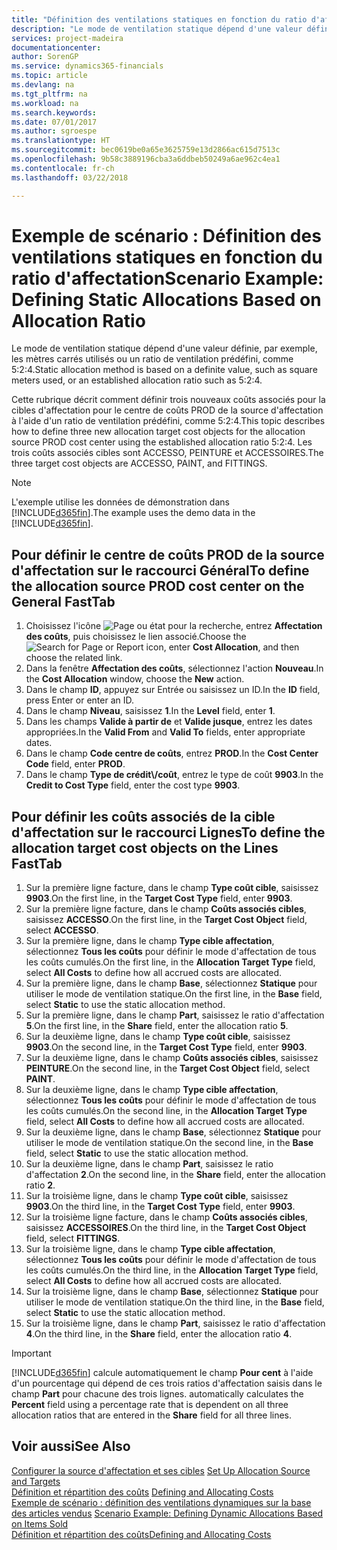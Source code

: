 ```yaml
---
title: "Définition des ventilations statiques en fonction du ratio d'affectation | Microsoft Docs"
description: "Le mode de ventilation statique dépend d'une valeur définie, par exemple, les mètres carrés utilisés ou un ratio de ventilation prédéfini, comme 5:2:4."
services: project-madeira
documentationcenter: 
author: SorenGP
ms.service: dynamics365-financials
ms.topic: article
ms.devlang: na
ms.tgt_pltfrm: na
ms.workload: na
ms.search.keywords: 
ms.date: 07/01/2017
ms.author: sgroespe
ms.translationtype: HT
ms.sourcegitcommit: bec0619be0a65e3625759e13d2866ac615d7513c
ms.openlocfilehash: 9b58c3889196cba3a6ddbeb50249a6ae962c4ea1
ms.contentlocale: fr-ch
ms.lasthandoff: 03/22/2018

---
```

# <a name="scenario-example-defining-static-allocations-based-on-allocation-ratio"></a><span data-ttu-id="77961-103">Exemple de scénario : Définition des ventilations statiques en fonction du ratio d'affectation</span><span class="sxs-lookup"><span data-stu-id="77961-103">Scenario Example: Defining Static Allocations Based on Allocation Ratio</span></span>
<span data-ttu-id="77961-104">Le mode de ventilation statique dépend d'une valeur définie, par exemple, les mètres carrés utilisés ou un ratio de ventilation prédéfini, comme 5:2:4.</span><span class="sxs-lookup"><span data-stu-id="77961-104">Static allocation method is based on a definite value, such as square meters used, or an established allocation ratio such as 5:2:4.</span></span>  

<span data-ttu-id="77961-105">Cette rubrique décrit comment définir trois nouveaux coûts associés pour la cibles d'affectation pour le centre de coûts PROD de la source d'affectation à l'aide d'un ratio de ventilation prédéfini, comme 5:2:4.</span><span class="sxs-lookup"><span data-stu-id="77961-105">This topic describes how to define three new allocation target cost objects for the allocation source PROD cost center using the established allocation ratio 5:2:4.</span></span> <span data-ttu-id="77961-106">Les trois coûts associés cibles sont ACCESSO, PEINTURE et ACCESSOIRES.</span><span class="sxs-lookup"><span data-stu-id="77961-106">The three target cost objects are ACCESSO, PAINT, and FITTINGS.</span></span>  

> [!NOTE]  
>  <span data-ttu-id="77961-107">L'exemple utilise les données de démonstration dans [!INCLUDE[d365fin](includes/d365fin_md.md)].</span><span class="sxs-lookup"><span data-stu-id="77961-107">The example uses the demo data in the [!INCLUDE[d365fin](includes/d365fin_md.md)].</span></span>  

## <a name="to-define-the-allocation-source-prod-cost-center-on-the-general-fasttab"></a><span data-ttu-id="77961-108">Pour définir le centre de coûts PROD de la source d'affectation sur le raccourci Général</span><span class="sxs-lookup"><span data-stu-id="77961-108">To define the allocation source PROD cost center on the General FastTab</span></span>  

1.  <span data-ttu-id="77961-109">Choisissez l'icône ![Page ou état pour la recherche](media/ui-search/search_small.png "icône Page ou état pour la recherche"), entrez **Affectation des coûts**, puis choisissez le lien associé.</span><span class="sxs-lookup"><span data-stu-id="77961-109">Choose the ![Search for Page or Report](media/ui-search/search_small.png "Search for Page or Report icon") icon, enter **Cost Allocation**, and then choose the related link.</span></span>  
2.  <span data-ttu-id="77961-110">Dans la fenêtre **Affectation des coûts**, sélectionnez l'action **Nouveau**.</span><span class="sxs-lookup"><span data-stu-id="77961-110">In the **Cost Allocation** window, choose the **New** action.</span></span>  
3.  <span data-ttu-id="77961-111">Dans le champ **ID**, appuyez sur Entrée ou saisissez un ID.</span><span class="sxs-lookup"><span data-stu-id="77961-111">In the **ID** field, press Enter or enter an ID.</span></span>  
4.  <span data-ttu-id="77961-112">Dans le champ **Niveau**, saisissez **1**.</span><span class="sxs-lookup"><span data-stu-id="77961-112">In the **Level** field, enter **1**.</span></span>  
5.  <span data-ttu-id="77961-113">Dans les champs **Valide à partir de** et **Valide jusque**, entrez les dates appropriées.</span><span class="sxs-lookup"><span data-stu-id="77961-113">In the **Valid From** and **Valid To** fields, enter appropriate dates.</span></span>  
6.  <span data-ttu-id="77961-114">Dans le champ **Code centre de coûts**, entrez **PROD**.</span><span class="sxs-lookup"><span data-stu-id="77961-114">In the **Cost Center Code** field, enter **PROD**.</span></span>  
7.  <span data-ttu-id="77961-115">Dans le champ **Type de crédit\\\/coût**, entrez le type de coût **9903**.</span><span class="sxs-lookup"><span data-stu-id="77961-115">In the **Credit to Cost Type** field, enter the cost type **9903**.</span></span>  

## <a name="to-define-the-allocation-target-cost-objects-on-the-lines-fasttab"></a><span data-ttu-id="77961-116">Pour définir les coûts associés de la cible d'affectation sur le raccourci Lignes</span><span class="sxs-lookup"><span data-stu-id="77961-116">To define the allocation target cost objects on the Lines FastTab</span></span>  

1.  <span data-ttu-id="77961-117">Sur la première ligne facture, dans le champ **Type coût cible**, saisissez **9903**.</span><span class="sxs-lookup"><span data-stu-id="77961-117">On the first line, in the **Target Cost Type** field, enter **9903**.</span></span>  
2.  <span data-ttu-id="77961-118">Sur la première ligne facture, dans le champ **Coûts associés cibles**, saisissez **ACCESSO**.</span><span class="sxs-lookup"><span data-stu-id="77961-118">On the first line, in the **Target Cost Object** field, select **ACCESSO**.</span></span>  
3.  <span data-ttu-id="77961-119">Sur la première ligne, dans le champ **Type cible affectation**, sélectionnez **Tous les coûts** pour définir le mode d'affectation de tous les coûts cumulés.</span><span class="sxs-lookup"><span data-stu-id="77961-119">On the first line, in the **Allocation Target Type** field, select **All Costs** to define how all accrued costs are allocated.</span></span>  
4.  <span data-ttu-id="77961-120">Sur la première ligne, dans le champ **Base**, sélectionnez **Statique** pour utiliser le mode de ventilation statique.</span><span class="sxs-lookup"><span data-stu-id="77961-120">On the first line, in the **Base** field, select **Static** to use the static allocation method.</span></span>  
5.  <span data-ttu-id="77961-121">Sur la première ligne, dans le champ **Part**, saisissez le ratio d'affectation **5**.</span><span class="sxs-lookup"><span data-stu-id="77961-121">On the first line, in the **Share** field, enter the allocation ratio **5**.</span></span>  
6.  <span data-ttu-id="77961-122">Sur la deuxième ligne, dans le champ **Type coût cible**, saisissez **9903**.</span><span class="sxs-lookup"><span data-stu-id="77961-122">On the second line, in the **Target Cost Type** field, enter **9903**.</span></span>  
7.  <span data-ttu-id="77961-123">Sur la deuxième ligne, dans le champ **Coûts associés cibles**, saisissez **PEINTURE**.</span><span class="sxs-lookup"><span data-stu-id="77961-123">On the second line, in the **Target Cost Object** field, select **PAINT**.</span></span>  
8.  <span data-ttu-id="77961-124">Sur la deuxième ligne, dans le champ **Type cible affectation**, sélectionnez **Tous les coûts** pour définir le mode d'affectation de tous les coûts cumulés.</span><span class="sxs-lookup"><span data-stu-id="77961-124">On the second line, in the **Allocation Target Type** field, select **All Costs** to define how all accrued costs are allocated.</span></span>  
9. <span data-ttu-id="77961-125">Sur la deuxième ligne, dans le champ **Base**, sélectionnez **Statique** pour utiliser le mode de ventilation statique.</span><span class="sxs-lookup"><span data-stu-id="77961-125">On the second line, in the **Base** field, select **Static** to use the static allocation method.</span></span>  
10. <span data-ttu-id="77961-126">Sur la deuxième ligne, dans le champ **Part**, saisissez le ratio d'affectation **2**.</span><span class="sxs-lookup"><span data-stu-id="77961-126">On the second line, in the **Share** field, enter the allocation ratio **2**.</span></span>  
11. <span data-ttu-id="77961-127">Sur la troisième ligne, dans le champ **Type coût cible**, saisissez **9903**.</span><span class="sxs-lookup"><span data-stu-id="77961-127">On the third line, in the **Target Cost Type** field, enter **9903**.</span></span>  
12. <span data-ttu-id="77961-128">Sur la troisième ligne facture, dans le champ **Coûts associés cibles**, saisissez **ACCESSOIRES**.</span><span class="sxs-lookup"><span data-stu-id="77961-128">On the third line, in the **Target Cost Object** field, select **FITTINGS**.</span></span>  
13. <span data-ttu-id="77961-129">Sur la troisième ligne, dans le champ **Type cible affectation**, sélectionnez **Tous les coûts** pour définir le mode d'affectation de tous les coûts cumulés.</span><span class="sxs-lookup"><span data-stu-id="77961-129">On the third line, in the **Allocation Target Type** field, select **All Costs** to define how all accrued costs are allocated.</span></span>  
14. <span data-ttu-id="77961-130">Sur la troisième ligne, dans le champ **Base**, sélectionnez **Statique** pour utiliser le mode de ventilation statique.</span><span class="sxs-lookup"><span data-stu-id="77961-130">On the third line, in the **Base** field, select **Static** to use the static allocation method.</span></span>  
15. <span data-ttu-id="77961-131">Sur la troisième ligne, dans le champ **Part**, saisissez le ratio d'affectation **4**.</span><span class="sxs-lookup"><span data-stu-id="77961-131">On the third line, in the **Share** field, enter the allocation ratio **4**.</span></span>  

> [!IMPORTANT]  
>  [!INCLUDE[d365fin](includes/d365fin_md.md)]<span data-ttu-id="77961-132"> calcule automatiquement le champ **Pour cent** à l'aide d'un pourcentage qui dépend de ces trois ratios d'affectation saisis dans le champ **Part** pour chacune des trois lignes.</span><span class="sxs-lookup"><span data-stu-id="77961-132"> automatically calculates the **Percent** field using a percentage rate that is dependent on all three allocation ratios that are entered in the **Share** field for all three lines.</span></span>  

## <a name="see-also"></a><span data-ttu-id="77961-133">Voir aussi</span><span class="sxs-lookup"><span data-stu-id="77961-133">See Also</span></span>  
<span data-ttu-id="77961-134">[Configurer la source d'affectation et ses cibles](finance-how-to-set-up-allocation-source-and-targets.md) </span><span class="sxs-lookup"><span data-stu-id="77961-134">[Set Up Allocation Source and Targets](finance-how-to-set-up-allocation-source-and-targets.md) </span></span>  
<span data-ttu-id="77961-135">[Définition et répartition des coûts](finance-define-and-allocate-costs.md) </span><span class="sxs-lookup"><span data-stu-id="77961-135">[Defining and Allocating Costs](finance-define-and-allocate-costs.md) </span></span>  
<span data-ttu-id="77961-136">[Exemple de scénario : définition des ventilations dynamiques sur la base des articles vendus](finance-scenario-example-defining-dynamic-allocations-based-on-items-sold.md) </span><span class="sxs-lookup"><span data-stu-id="77961-136">[Scenario Example: Defining Dynamic Allocations Based on Items Sold](finance-scenario-example-defining-dynamic-allocations-based-on-items-sold.md) </span></span>  
[<span data-ttu-id="77961-137">Définition et répartition des coûts</span><span class="sxs-lookup"><span data-stu-id="77961-137">Defining and Allocating Costs</span></span>](finance-define-and-allocate-costs.md)

